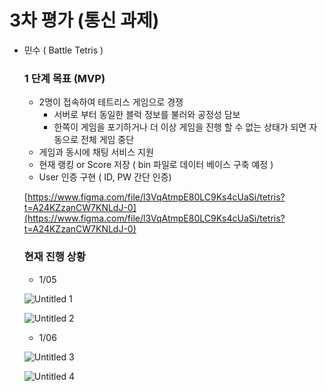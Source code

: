 # 3차 평가 (통신 과제)

- 민수 ( Battle Tetris )
    
    ### 1 단계 목표 (MVP)
    
    - 2명이 접속하여 테트리스 게임으로 경쟁
        - 서버로 부터 동일한 블럭 정보를 불러와 공정성 담보
        - 한쪽이 게임을 포기하거나 더 이상 게임을 진행 할 수 없는 상태가 되면 자동으로 전체 게임 중단
    - 게임과 동시에 채팅 서비스 지원
    - 현재 랭킹 or Score 저장 ( bin 파일로 데이터 베이스 구축 예정 )
    - User 인증 구현 ( ID, PW 간단 인증)
    
    [https://www.figma.com/file/l3VqAtmpE80LC9Ks4cUaSi/tetris?t=A24KZzanCW7KNLdJ-0](https://www.figma.com/file/l3VqAtmpE80LC9Ks4cUaSi/tetris?t=A24KZzanCW7KNLdJ-0)
    
    ### 현재 진행 상황
    
    - 1/05
    
    ![Untitled 1](https://user-images.githubusercontent.com/87007109/211127289-e385971a-d420-422c-bc63-70a3d1b97df7.png)

    ![Untitled 2](https://user-images.githubusercontent.com/87007109/211127298-e65b4e89-de04-46ad-aed6-acdc442b64af.png)

    - 1/06
    
    ![Untitled 3](https://user-images.githubusercontent.com/87007109/211127337-fcc453d1-aaea-4e0c-b7b8-03194e93fce0.png)
    
    ![Untitled 4](https://user-images.githubusercontent.com/87007109/211127338-82d6ac46-5d37-4f12-ae9e-3b5b2eab0c89.png)
